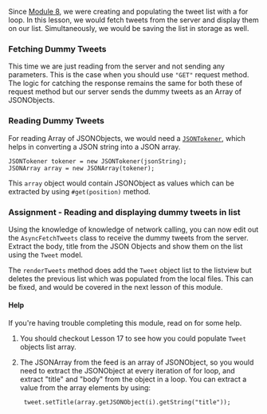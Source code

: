 Since [Module 8](http://www.codelearn.org/android-tutorial/twitter/listview-dynamic-data-example), we were creating and populating the tweet list with a for loop. In this lesson, we would fetch tweets from the server and display them on our list. Simultaneously, we would be saving the list in storage as well.


### Fetching Dummy Tweets

This time we are just reading from the server and not sending any parameters. This is the case when you should use `"GET"` request method. The logic for catching the response remains the same for both these of request method but our server sends the dummy tweets as an Array of JSONObjects.

### Reading Dummy Tweets

For reading Array of JSONObjects, we would need a [`JSONTokener`](http://developer.android.com/reference/org/json/JSONTokener.html), which helps in converting a JSON string into a JSON array.

	JSONTokener tokener = new JSONTokener(jsonString);
	JSONArray array = new JSONArray(tokener);

This `array` object would contain JSONObject as values which can be extracted by using `#get(position)` method.

### Assignment - Reading and displaying dummy tweets in list

Using the knowledge of knowledge of network calling, you can now edit out the `AsyncFetchTweets` class to receive the dummy tweets from the server. Extract the body, title from the JSON Objects and show them on the list using the `Tweet` model.

The `renderTweets` method does add the `Tweet` object list to the listview but deletes the previous list which was populated from the local files. This can be fixed, and would be covered in the next lesson of this module.

#### Help

If you're having trouble completing this module, read on for some help.

1. You should checkout Lesson 17 to see how you could populate `Tweet` objects list array.
2. The JSONArray from the feed is an array of JSONObject, so you would need to extract the JSONObject at every iteration of for loop, and extract "title" and "body" from the object in a loop. You can extract a value from the array elements by using:
	
		tweet.setTitle(array.getJSONObject(i).getString("title"));